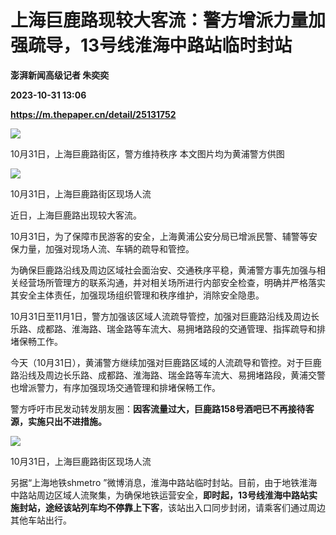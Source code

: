 # 上海巨鹿路现较大客流：警方增派力量加强疏导，13号线淮海中路站临时封站
**澎湃新闻高级记者 朱奕奕**

**2023-10-31 13:06**

**https://m.thepaper.cn/detail/25131752**

![](https://imagecloud.thepaper.cn/thepaper/image/276/403/281.jpg)

10月31日，上海巨鹿路街区，警方维持秩序 本文图片均为黄浦警方供图

![](https://imagecloud.thepaper.cn/thepaper/image/276/400/405.jpg)

10月31日，上海巨鹿路街区现场人流

近日，上海巨鹿路出现较大客流。

10月31日，为了保障市民游客的安全，上海黄浦公安分局已增派民警、辅警等安保力量，加强对现场人流、车辆的疏导和管控。

为确保巨鹿路沿线及周边区域社会面治安、交通秩序平稳，黄浦警方事先加强与相关经营场所管理方的联系沟通，并对相关场所进行内部安全检查，明确并严格落实其安全主体责任，加强现场组织管理和秩序维护，消除安全隐患。

10月31日至11月1日，警方加强该区域人流疏导管控，加强对巨鹿路沿线及周边长乐路、成都路、淮海路、瑞金路等车流大、易拥堵路段的交通管理、指挥疏导和排堵保畅工作。

今天（10月31日），黄浦警方继续加强对巨鹿路区域的人流疏导和管控。对于巨鹿路沿线及周边长乐路、成都路、淮海路、瑞金路等车流大、易拥堵路段，黄浦交警也增派警力，有序加强现场交通管理和排堵保畅工作。

警方呼吁市民发动转发朋友圈：**因客流量过大，巨鹿路158号酒吧已不再接待客源，实施只出不进措施。**

![](https://imagecloud.thepaper.cn/thepaper/image/276/400/406.jpg)

10月31日，上海巨鹿路街区现场人流

另据“上海地铁shmetro ”微博消息，淮海中路站临时封站。目前，由于地铁淮海中路站周边区域人流聚集，为确保地铁运营安全，**即时起，13号线淮海中路站实施封站，途经该站列车均不停靠上下客**，该站出入口同步封闭，请乘客们通过周边其他车站出行。